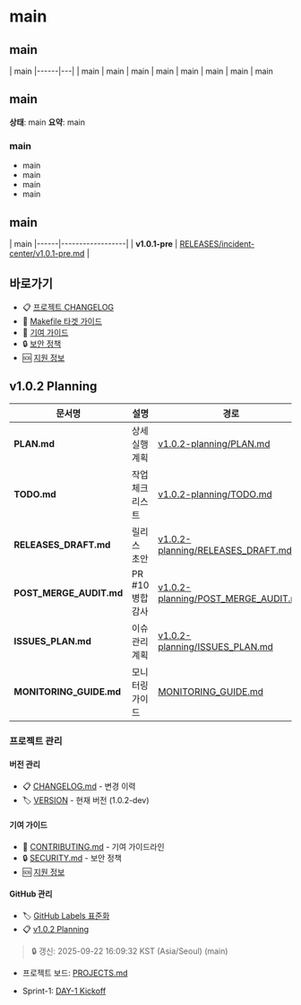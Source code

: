 # main

## main

| main
|------|---|
| main
| main
| main
| main
| main
| main
| main
| main

## main

**상태**: main
**요약**: main

### main
- main
- main
- main
- main

## main

| main
|------|------------------|
| **v1.0.1-pre** | [RELEASES/incident-center/v1.0.1-pre.md](../../RELEASES/incident-center/v1.0.1-pre.md) |

## 바로가기

- 📋 [프로젝트 CHANGELOG](../../CHANGELOG.md)
- 🔧 [Makefile 타겟 가이드](../../README.md#빠른-사용법)
- 📝 [기여 가이드](../../CONTRIBUTING.md)
- 🔒 [보안 정책](../../SECURITY.md)
- 🆘 [지원 정보](../../SUPPORT.md)

## v1.0.2 Planning

| 문서명 | 설명 | 경로 |
|--------|------|------|
| **PLAN.md** | 상세 실행 계획 | [v1.0.2-planning/PLAN.md](./v1.0.2-planning/PLAN.md) |
| **TODO.md** | 작업 체크리스트 | [v1.0.2-planning/TODO.md](./v1.0.2-planning/TODO.md) |
| **RELEASES_DRAFT.md** | 릴리스 초안 | [v1.0.2-planning/RELEASES_DRAFT.md](./v1.0.2-planning/RELEASES_DRAFT.md) |
| **POST_MERGE_AUDIT.md** | PR #10 병합 감사 | [v1.0.2-planning/POST_MERGE_AUDIT.md](./v1.0.2-planning/POST_MERGE_AUDIT.md) |
| **ISSUES_PLAN.md** | 이슈 관리 계획 | [v1.0.2-planning/ISSUES_PLAN.md](./v1.0.2-planning/ISSUES_PLAN.md) |
| **MONITORING_GUIDE.md** | 모니터링 가이드 | [MONITORING_GUIDE.md](./MONITORING_GUIDE.md) |

### 프로젝트 관리

#### 버전 관리
- 📋 [CHANGELOG.md](../../CHANGELOG.md) - 변경 이력
- 🏷️ [VERSION](../../VERSION) - 현재 버전 (1.0.2-dev)

#### 기여 가이드
- 📝 [CONTRIBUTING.md](../../CONTRIBUTING.md) - 기여 가이드라인
- 🔒 [SECURITY.md](../../SECURITY.md) - 보안 정책
- 🆘 [지원 정보](../../SUPPORT.md)

#### GitHub 관리
- 🏷️ [GitHub Labels 표준화](../../.github/LABELS.md)
- 📋 [v1.0.2 Planning](./v1.0.2-planning/)
> 🔒 갱신: 2025-09-22 16:09:32 KST (Asia/Seoul) (main)

- 프로젝트 보드: [PROJECTS.md](PROJECTS.md)

- Sprint-1: [DAY-1 Kickoff](v1.0.2-planning/SPRINT1_DAY1_KICKOFF.md)
